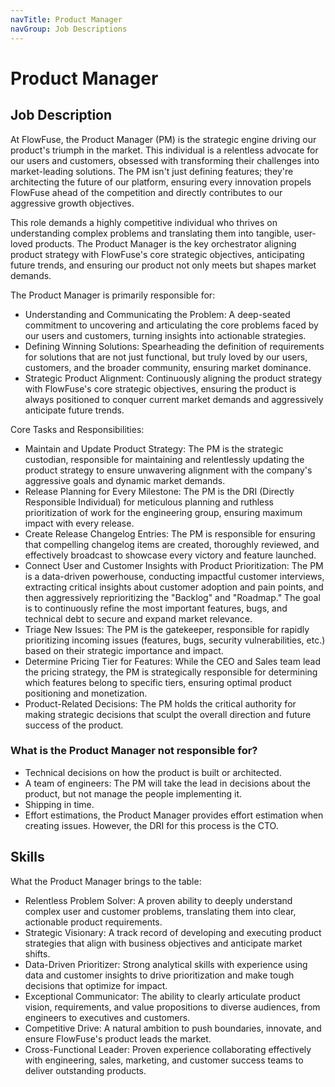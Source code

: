 ```yaml
---
navTitle: Product Manager
navGroup: Job Descriptions
---
```

# Product Manager

## Job Description

At FlowFuse, the Product Manager (PM) is the strategic engine driving our product's triumph in the market. This individual is a relentless advocate for our users and customers, obsessed with transforming their challenges into market-leading solutions. The PM isn't just defining features; they're architecting the future of our platform, ensuring every innovation propels FlowFuse ahead of the competition and directly contributes to our aggressive growth objectives.

This role demands a highly competitive individual who thrives on understanding complex problems and translating them into tangible, user-loved products. The Product Manager is the key orchestrator aligning product strategy with FlowFuse's core strategic objectives, anticipating future trends, and ensuring our product not only meets but shapes market demands.

The Product Manager is primarily responsible for:
* Understanding and Communicating the Problem: A deep-seated commitment to uncovering and articulating the core problems faced by our users and customers, turning insights into actionable strategies.
* Defining Winning Solutions: Spearheading the definition of requirements for solutions that are not just functional, but truly loved by our users, customers, and the broader community, ensuring market dominance.
* Strategic Product Alignment: Continuously aligning the product strategy with FlowFuse's core strategic objectives, ensuring the product is always positioned to conquer current market demands and aggressively anticipate future trends.

Core Tasks and Responsibilities:
* Maintain and Update Product Strategy: The PM is the strategic custodian, responsible for maintaining and relentlessly updating the product strategy to ensure unwavering alignment with the company's aggressive goals and dynamic market demands.
* Release Planning for Every Milestone: The PM is the DRI (Directly Responsible Individual) for meticulous planning and ruthless prioritization of work for the engineering group, ensuring maximum impact with every release.
* Create Release Changelog Entries: The PM is responsible for ensuring that compelling changelog items are created, thoroughly reviewed, and effectively broadcast to showcase every victory and feature launched.
* Connect User and Customer Insights with Product Prioritization: The PM is a data-driven powerhouse, conducting impactful customer interviews, extracting critical insights about customer adoption and pain points, and then aggressively reprioritizing the "Backlog" and "Roadmap." The goal is to continuously refine the most important features, bugs, and technical debt to secure and expand market relevance.
* Triage New Issues: The PM is the gatekeeper, responsible for rapidly prioritizing incoming issues (features, bugs, security vulnerabilities, etc.) based on their strategic importance and impact.
* Determine Pricing Tier for Features: While the CEO and Sales team lead the pricing strategy, the PM is strategically responsible for determining which features belong to specific tiers, ensuring optimal product positioning and monetization.
* Product-Related Decisions: The PM holds the critical authority for making strategic decisions that sculpt the overall direction and future success of the product.


### What is the Product Manager not responsible for?

- Technical decisions on how the product is built or architected. 
- A team of engineers: The PM will take the lead in decisions about the product, but not manage the people implementing it.
- Shipping in time.
- Effort estimations, the Product Manager provides effort estimation when creating issues. However, the DRI for this process is the CTO.

## Skills

What the Product Manager brings to the table:
* Relentless Problem Solver: A proven ability to deeply understand complex user and customer problems, translating them into clear, actionable product requirements.
* Strategic Visionary: A track record of developing and executing product strategies that align with business objectives and anticipate market shifts.
* Data-Driven Prioritizer: Strong analytical skills with experience using data and customer insights to drive prioritization and make tough decisions that optimize for impact.
* Exceptional Communicator: The ability to clearly articulate product vision, requirements, and value propositions to diverse audiences, from engineers to executives and customers.
* Competitive Drive: A natural ambition to push boundaries, innovate, and ensure FlowFuse's product leads the market.
* Cross-Functional Leader: Proven experience collaborating effectively with engineering, sales, marketing, and customer success teams to deliver outstanding products.

